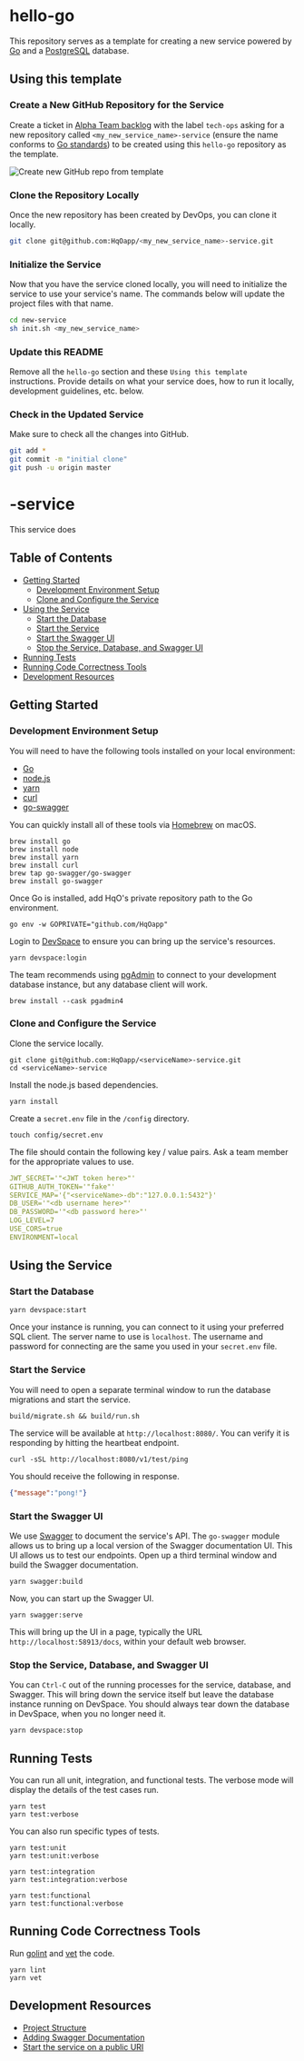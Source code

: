 # hello-go
This repository serves as a template for creating a new service powered by [Go](https://golang.org/) and a
[PostgreSQL](https://www.postgresql.org/) database.

## Using this template
### Create a New GitHub Repository for the Service
Create a ticket in [Alpha Team backlog](https://ventureapp.atlassian.net/secure/RapidBoard.jspa?rapidView=125&projectKey=AT&view=planning&selectedIssue=AT-16&issueLimit=100)
with the label `tech-ops` asking for a new repository called `<my_new_service_name>-service` (ensure the name conforms to
[Go standards](https://blog.golang.org/package-names)) to be created using this `hello-go` repository as the template.

![Create new GitHub repo from template](/doc/new-service-repo.png?raw=true "Create new GitHub repo from template")

### Clone the Repository Locally
Once the new repository has been created by DevOps, you can clone it locally.
```sh
git clone git@github.com:HqOapp/<my_new_service_name>-service.git
```

### Initialize the Service
Now that you have the service cloned locally, you will need to initialize the service to use your service's
name. The commands below will update the project files with that name.

```sh
cd new-service
sh init.sh <my_new_service_name>
```

### Update this README
Remove all the `hello-go` section and these `Using this template` instructions. Provide details on what your service
does, how to run it locally, development guidelines, etc. below.

### Check in the Updated Service
Make sure to check all the changes into GitHub.

```sh
git add *
git commit -m "initial clone"
git push -u origin master
```

# <serviceName>-service
This service does <FILL IN DETAILS HERE>

## Table of Contents
* [Getting Started](#getting-started)
  * [Development Environment Setup](#development-environment-setup)
  * [Clone and Configure the Service](#clone-and-configure-the-service)
* [Using the Service](#using-the-service)
  * [Start the Database](#start-the-database)
  * [Start the Service](#start-the-service)
  * [Start the Swagger UI](#start-the-swagger-ui)
  * [Stop the Service, Database, and Swagger UI](#stop-the-service-database-and-swagger-ui)
* [Running Tests](#running-tests)
* [Running Code Correctness Tools](#running-code-correctnes-tools)
* [Development Resources](#development-resources)

## Getting Started
### Development Environment Setup
You will need to have the following tools installed on your local environment:
* [Go](https://golang.org/)
* [node.js](https://nodejs.org/)
* [yarn](https://yarnpkg.com/)
* [curl](https://curl.se/)
* [go-swagger](https://goswagger.io/)

You can quickly install all of these tools via [Homebrew](https://brew.sh/) on macOS.
```shell
brew install go
brew install node
brew install yarn
brew install curl
brew tap go-swagger/go-swagger
brew install go-swagger
```

Once Go is installed, add HqO's private repository path to the Go environment.
```shell
go env -w GOPRIVATE="github.com/HqOapp"
```

Login to [DevSpace](https://devspace.cloud/) to ensure you can bring up the service's resources.
```shell
yarn devspace:login
```

The team recommends using [pgAdmin](https://www.pgadmin.org/) to connect to your development database instance, but any
database client will work.
```shell
brew install --cask pgadmin4
```

### Clone and Configure the Service
Clone the service locally.
```shell
git clone git@github.com:HqOapp/<serviceName>-service.git
cd <serviceName>-service
```

Install the node.js based dependencies.
```shell
yarn install
```

Create a `secret.env` file in the `/config` directory.
```shell
touch config/secret.env
```

The file should contain the following key / value pairs. Ask a team member for the appropriate values to use.
```yaml
JWT_SECRET='"<JWT token here>"'
GITHUB_AUTH_TOKEN='"fake"'
SERVICE_MAP='{"<serviceName>-db":"127.0.0.1:5432"}'
DB_USER='"<db username here>"'
DB_PASSWORD='"<db password here>"'
LOG_LEVEL=7
USE_CORS=true
ENVIRONMENT=local
```

## Using the Service
### Start the Database
```shell
yarn devspace:start
```

Once your instance is running, you can connect to it using your preferred SQL client. The server name to use is
`localhost`. The username and password for connecting are the same you used in your `secret.env` file.

### Start the Service
You will need to open a separate terminal window to run the database migrations and start the service.
```shell
build/migrate.sh && build/run.sh
```

The service will be available at `http://localhost:8080/`. You can verify it is responding by hitting the heartbeat
endpoint.
```shell
curl -sSL http://localhost:8080/v1/test/ping
```

You should receive the following in response.
```json
{"message":"pong!"}
```

### Start the Swagger UI
We use [Swagger](https://swagger.io/) to document the service's API. The `go-swagger` module allows us to bring up a
local version of the Swagger documentation UI. This UI allows us to test our endpoints. Open up a third terminal window
and build the Swagger documentation.
```shell
yarn swagger:build
```

Now, you can start up the Swagger UI.
```shell
yarn swagger:serve
```

This will bring up the UI in a page, typically the URL `http://localhost:58913/docs`, within your default web browser.

### Stop the Service, Database, and Swagger UI
You can `Ctrl-C` out of the running processes for the service, database, and Swagger. This will bring down the service
itself but leave the database instance running on DevSpace. You should always tear down the database in DevSpace, when
you no longer need it.
```shell
yarn devspace:stop
```

## Running Tests
You can run all unit, integration, and functional tests. The verbose mode will display the details of the test cases
run.
```shell
yarn test
yarn test:verbose
```

You can also run specific types of tests.
```shell
yarn test:unit
yarn test:unit:verbose

yarn test:integration
yarn test:integration:verbose

yarn test:functional
yarn test:functional:verbose
```

## Running Code Correctness Tools
Run [golint](https://github.com/golang/lint) and [vet](https://golang.org/pkg/cmd/vet/) the code.

```shell
yarn lint
yarn vet
```

## Development Resources
* [Project Structure](doc/project_structure.md)
* [Adding Swagger Documentation](doc/swagger.md)
* [Start the service on a public URI](doc/public_uri.md)
